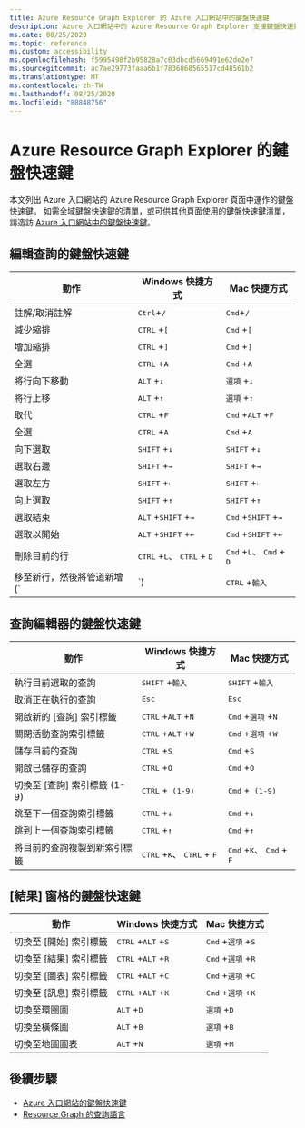 ```yaml
---
title: Azure Resource Graph Explorer 的 Azure 入口網站中的鍵盤快速鍵
description: Azure 入口網站中的 Azure Resource Graph Explorer 支援鍵盤快速鍵，可協助您執行動作和導覽。
ms.date: 08/25/2020
ms.topic: reference
ms.custom: accessibility
ms.openlocfilehash: f5995498f2b95828a7c03dbcd5669491e62de2e7
ms.sourcegitcommit: ac7ae29773faaa6b1f7836868565517cd48561b2
ms.translationtype: MT
ms.contentlocale: zh-TW
ms.lasthandoff: 08/25/2020
ms.locfileid: "88848756"
---
```

# <a name="keyboard-shortcuts-for-azure-resource-graph-explorer"></a>Azure Resource Graph Explorer 的鍵盤快速鍵

本文列出 Azure 入口網站的 Azure Resource Graph Explorer 頁面中運作的鍵盤快速鍵。 如需全域鍵盤快速鍵的清單，或可供其他頁面使用的鍵盤快速鍵清單，請造訪 [Azure 入口網站中的鍵盤快速鍵](../../../azure-portal/azure-portal-keyboard-shortcuts.md)。

## <a name="keyboard-shortcuts-for-editing-queries"></a>編輯查詢的鍵盤快速鍵

| 動作 | Windows 快捷方式 | Mac 快捷方式 |
|---|---|---|
|註解/取消註解 |<kbd>Ctrl</kbd>+<kbd>/</kbd> | <kbd>Cmd</kbd>+<kbd>/</kbd> |
|減少縮排 |<kbd>CTRL</kbd> +<kbd>[</kbd> |<kbd>Cmd</kbd> +<kbd>[</kbd> |
|增加縮排 |<kbd>CTRL</kbd> +<kbd>]</kbd> |<kbd>Cmd</kbd> +<kbd>]</kbd> |
|全選 |<kbd>CTRL</kbd> +<kbd>A</kbd> |<kbd>Cmd</kbd> +<kbd>A</kbd> |
|將行向下移動 |<kbd>ALT</kbd> +<kbd>↓</kbd> |<kbd>選項</kbd> +<kbd>↓</kbd> |
|將行上移 |<kbd>ALT</kbd> +<kbd>↑</kbd> |<kbd>選項</kbd> +<kbd>↑</kbd> |
|取代 |<kbd>CTRL</kbd> +<kbd>F</kbd> |<kbd>Cmd</kbd> +<kbd>ALT</kbd> +<kbd>F</kbd> |
|全選 |<kbd>CTRL</kbd> +<kbd>A</kbd> |<kbd>Cmd</kbd> +<kbd>A</kbd> |
|向下選取 |<kbd>SHIFT</kbd> +<kbd>↓</kbd> |<kbd>SHIFT</kbd> +<kbd>↓</kbd> |
|選取右邊 |<kbd>SHIFT</kbd> +<kbd>→</kbd> |<kbd>SHIFT</kbd> +<kbd>→</kbd> |
|選取左方 |<kbd>SHIFT</kbd> +<kbd>←</kbd> |<kbd>SHIFT</kbd> +<kbd>←</kbd> |
|向上選取 |<kbd>SHIFT</kbd> +<kbd>↑</kbd> |<kbd>SHIFT</kbd> +<kbd>↑</kbd> |
|選取結束 |<kbd>ALT</kbd> +<kbd>SHIFT</kbd> +<kbd>→</kbd> |<kbd>Cmd</kbd> +<kbd>SHIFT</kbd> +<kbd>→</kbd> |
|選取以開始 |<kbd>ALT</kbd> +<kbd>SHIFT</kbd> +<kbd>←</kbd> |<kbd>Cmd</kbd> +<kbd>SHIFT</kbd> +<kbd>←</kbd> |
|刪除目前的行 |<kbd>CTRL</kbd> +<kbd>L</kbd>、 <kbd>CTRL</kbd> + <kbd>D</kbd>  |<kbd>Cmd</kbd> +<kbd>L</kbd>、 <kbd>Cmd</kbd> + <kbd>D</kbd> |
|移至新行，然後將管道新增 (`|`)  |<kbd>CTRL</kbd> +<kbd>輸入</kbd> |<kbd>Cmd</kbd> +<kbd>輸入</kbd> |

## <a name="keyboard-shortcuts-for-the-query-editor"></a>查詢編輯器的鍵盤快速鍵

| 動作 | Windows 快捷方式 | Mac 快捷方式 |
|---|---|---|
|執行目前選取的查詢 |<kbd>SHIFT</kbd> +<kbd>輸入</kbd> | <kbd>SHIFT</kbd> +<kbd>輸入</kbd> |
|取消正在執行的查詢 |<kbd>Esc</kbd> | <kbd>Esc</kbd> |
|開啟新的 [查詢] 索引標籤 |<kbd>CTRL</kbd> +<kbd>ALT</kbd> +<kbd>N</kbd> | <kbd>Cmd</kbd> +<kbd>選項</kbd> +<kbd>N</kbd> |
|關閉活動查詢索引標籤 |<kbd>CTRL</kbd> +<kbd>ALT</kbd> +<kbd>W</kbd> | <kbd>Cmd</kbd> +<kbd>選項</kbd> +<kbd>W</kbd> |
|儲存目前的查詢 |<kbd>CTRL</kbd> +<kbd>S</kbd> | <kbd>Cmd</kbd> +<kbd>S</kbd> |
|開啟已儲存的查詢 |<kbd>CTRL</kbd> +<kbd>O</kbd> | <kbd>Cmd</kbd> +<kbd>O</kbd> |
|切換至 [查詢] 索引標籤 (1-9)  |<kbd>CTRL</kbd> +<kbd> (1-9) </kbd> | <kbd>Cmd</kbd> +<kbd> (1-9) </kbd> |
|跳至下一個查詢索引標籤 |<kbd>CTRL</kbd> +<kbd>↓</kbd> | <kbd>Cmd</kbd> +<kbd>↓</kbd> |
|跳到上一個查詢索引標籤 |<kbd>CTRL</kbd> +<kbd>↑</kbd> | <kbd>Cmd</kbd> +<kbd>↑</kbd> |
|將目前的查詢複製到新索引標籤 |<kbd>CTRL</kbd> +<kbd>K</kbd>、 <kbd>CTRL</kbd> + <kbd>F</kbd> | <kbd>Cmd</kbd> +<kbd>K</kbd>、 <kbd>Cmd</kbd> + <kbd>F</kbd> |

## <a name="keyboard-shortcuts-for-the-results-pane"></a>[結果] 窗格的鍵盤快速鍵

| 動作 | Windows 快捷方式 | Mac 快捷方式 |
|---|---|---|
|切換至 [開始] 索引標籤  |<kbd>CTRL</kbd> +<kbd>ALT</kbd> +<kbd>S</kbd> | <kbd>Cmd</kbd> +<kbd>選項</kbd> +<kbd>S</kbd> |
|切換至 [結果] 索引標籤  |<kbd>CTRL</kbd> +<kbd>ALT</kbd> +<kbd>R</kbd> | <kbd>Cmd</kbd> +<kbd>選項</kbd> +<kbd>R</kbd> |
|切換至 [圖表] 索引標籤  |<kbd>CTRL</kbd> +<kbd>ALT</kbd> +<kbd>C</kbd> | <kbd>Cmd</kbd> +<kbd>選項</kbd> +<kbd>C</kbd> |
|切換至 [訊息] 索引標籤  |<kbd>CTRL</kbd> +<kbd>ALT</kbd> +<kbd>K</kbd> | <kbd>Cmd</kbd> +<kbd>選項</kbd> +<kbd>K</kbd> |
|切換至環圈圖  |<kbd>ALT</kbd> +<kbd>D</kbd> | <kbd>選項</kbd> +<kbd>D</kbd> |
|切換至橫條圖  |<kbd>ALT</kbd> +<kbd>B</kbd> | <kbd>選項</kbd> +<kbd>B</kbd> |
|切換至地圖圖表  |<kbd>ALT</kbd> +<kbd>N</kbd> | <kbd>選項</kbd> +<kbd>M</kbd> |

## <a name="next-steps"></a>後續步驟

- [Azure 入口網站的鍵盤快速鍵](../../../azure-portal/azure-portal-keyboard-shortcuts.md)
- [Resource Graph 的查詢語言](../concepts/query-language.md)
